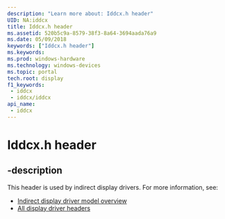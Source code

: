 ```yaml
---
description: "Learn more about: Iddcx.h header"
UID: NA:iddcx
title: Iddcx.h header
ms.assetid: 520b5c9a-8579-38f3-8a64-3694aada76a9
ms.date: 05/09/2018
keywords: ["Iddcx.h header"]
ms.keywords: 
ms.prod: windows-hardware
ms.technology: windows-devices
ms.topic: portal
tech.root: display
f1_keywords:
 - iddcx
 - iddcx/iddcx
api_name:
 - iddcx
---
```


# Iddcx.h header


## -description

This header is used by indirect display drivers. For more information, see:

- [Indirect display driver model overview](/windows-hardware/drivers/display/indirect-display-driver-model-overview)
- [All display driver headers](../_display/index.md)

